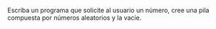 Escriba un programa que solicite al usuario un número, cree una pila compuesta por números aleatorios y la vacíe.